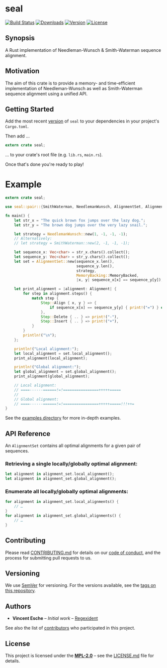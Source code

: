 # seal

[![Build Status](http://img.shields.io/travis/regexident/rust-seal.svg?style=flat-square)](https://travis-ci.org/regexident/rust-seal)
[![Downloads](https://img.shields.io/crates/d/rust-seal.svg?style=flat-square)](https://crates.io/crates/rust-seal/)
[![Version](https://img.shields.io/crates/v/rust-seal.svg?style=flat-square)](https://crates.io/crates/rust-seal/)
[![License](https://img.shields.io/crates/l/rust-seal.svg?style=flat-square)](https://crates.io/crates/rust-seal/)

## Synopsis

A Rust implementation of Needleman-Wunsch & Smith-Waterman sequence alignment.

## Motivation

The aim of this crate is to provide a memory- and time-efficient implementation of Needleman-Wunsch as well as Smith-Waterman sequence alignment using a unified API.

## Getting Started

Add the most recent [version](https://crates.io/crates/seal) of `seal`
to your dependencies in your project's `Cargo.toml`.

Then add …

```rust
extern crate seal;
```

… to your crate's root file (e.g. `lib.rs`, `main.rs`).

Once that's done you're ready to play!

# Example

```rust
extern crate seal;

use seal::pair::{SmithWaterman, NeedlemanWunsch, AlignmentSet, Alignment, MemoryBacking, Step};

fn main() {
    let str_x = "The quick brown fox jumps over the lazy dog.";
    let str_y = "The brown dog jumps over the very lazy snail.";

    let strategy = NeedlemanWunsch::new(1, -1, -1, -1);
    // Alternatively:
    // let strategy = SmithWaterman::new(2, -1, -1, -1);

    let sequence_x: Vec<char> = str_x.chars().collect();
    let sequence_y: Vec<char> = str_y.chars().collect();
    let set = AlignmentSet::new(sequence_x.len(),
                                sequence_y.len(),
                                strategy,
                                MemoryBacking::MemoryBacked,
                                |x, y| sequence_x[x] == sequence_y[y]);

    let print_alignment = |alignment: Alignment| {
        for step in alignment.steps() {
            match step {
                Step::Align { x, y } => {
                    if sequence_x[x] == sequence_y[y] { print!("=") } else { print!("!") }
                },
                Step::Delete { .. } => print!("-"),
                Step::Insert { .. } => print!("+"),
            }
        }
        println!("\n");
    };

    println!("Local alignment:");
    let local_alignment = set.local_alignment();
    print_alignment(local_alignment);

    println!("Global alignment:");
    let global_alignment = set.global_alignment();
    print_alignment(global_alignment);

    // Local alignment:
    // ====------======!=!================+++++=====
    //
    // Global alignment:
    // ====------======!=!================+++++=====!!!++=
}
```

See the [examples directory](examples) for more in-depth examples.

## API Reference

An `AlignmentSet` contains all optimal alignments for a given pair of sequences.

### Retrieving a single locally/globally optimal alignment:

```rust
let alignment in alignment_set.local_alignment();
let alignment in alignment_set.global_alignment();
```

### Enumerate all locally/globally optimal alignments:

```rust
for alignment in alignment_set.local_alignments() {
	// …
}
for alignment in alignment_set.global_alignments() {
	// …
}
```

## Contributing

Please read [CONTRIBUTING.md](CONTRIBUTING.md) for details on our [code of conduct](https://www.rust-lang.org/conduct.html),
and the process for submitting pull requests to us.

## Versioning

We use [SemVer](http://semver.org/) for versioning. For the versions available, see the [tags on this repository](https://github.com/regexident/rust-seal/tags).

## Authors

* **Vincent Esche** – *Initial work* – [Regexident](https://github.com/Regexident)

See also the list of [contributors](https://github.com/regexident/rust-seal/contributors) who participated in this project.

## License

This project is licensed under the [**MPL-2.0**](https://www.tldrlegal.com/l/mpl-2.0) – see the [LICENSE.md](LICENSE.md) file for details.
